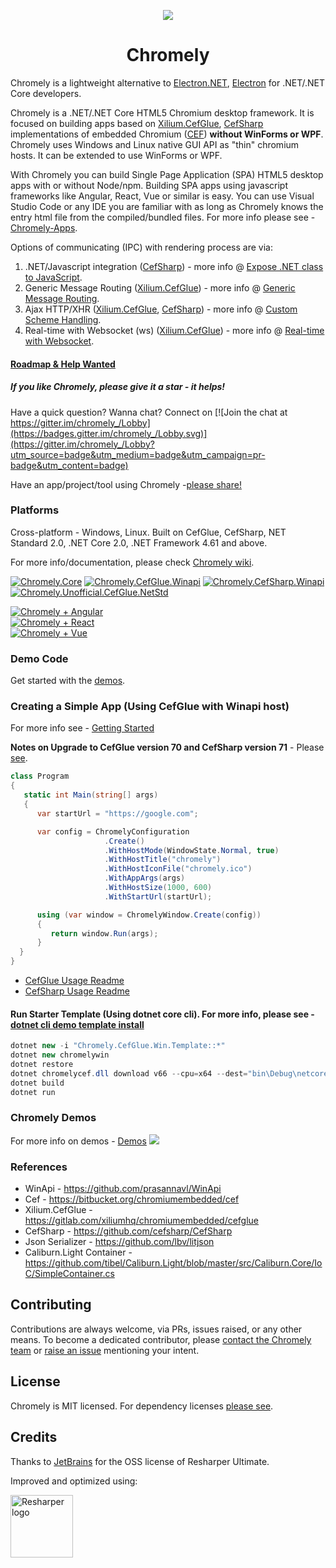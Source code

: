 <p align="center"><img src="https://github.com/chromelyapps/Chromely/blob/master/nugets/chromely.ico?raw=true" /></p>
<h1 align="center">Chromely</h1>

Chromely is a lightweight alternative to <a href="https://github.com/ElectronNET/Electron.NET">Electron.NET</a>, <a href="https://github.com/electron/electron">Electron</a> for .NET/.NET Core developers.

Chromely is a .NET/.NET Core HTML5 Chromium desktop framework. It is focused on building apps based on [Xilium.CefGlue](https://bitbucket.org/xilium/xilium.cefglue/wiki/Home), [CefSharp](https://github.com/cefsharp/CefSharp) implementations of  embedded Chromium ([CEF](https://bitbucket.org/chromiumembedded/cef)) **without WinForms or WPF**. Chromely uses Windows and Linux native GUI API as "thin" chromium hosts. It can be extended to use WinForms or WPF. 

With Chromely you can build Single Page Application (SPA) HTML5 desktop apps with or without Node/npm. Building SPA apps using javascript frameworks like Angular, React, Vue or similar is easy. You can use Visual Studio Code or any IDE you are familiar with as long as Chromely knows the entry html file from the compiled/bundled files. For more info please see - [Chromely-Apps](https://github.com/chromelyapps/Chromely/wiki/Chromely-Apps).

Options of communicating (IPC) with rendering process are via:

1. .NET/Javascript integration ([CefSharp](https://github.com/cefsharp/CefSharp))  -  more info @ [Expose .NET class to JavaScript](https://github.com/chromelyapps/Chromely/wiki/Expose-.NET-class-to-JavaScript).
2. Generic Message Routing ([Xilium.CefGlue](https://bitbucket.org/xilium/xilium.cefglue/wiki/Home)) - more info @ [Generic Message Routing](https://github.com/chromelyapps/Chromely/wiki/Generic-Message-Routing).
3. Ajax HTTP/XHR ([Xilium.CefGlue](https://bitbucket.org/xilium/xilium.cefglue/wiki/Home), [CefSharp](https://github.com/cefsharp/CefSharp)) -  more info @ [Custom Scheme Handling](https://github.com/chromelyapps/Chromely/wiki/Custom-Scheme-Handling).
 4. Real-time with Websocket (ws) ([Xilium.CefGlue](https://bitbucket.org/xilium/xilium.cefglue/wiki/Home)) -   more info @ [Real-time with Websocket](https://github.com/chromelyapps/Chromely/wiki/Real-time-with-Websocket).

[<h4>Roadmap & Help Wanted</h4>](https://github.com/chromelyapps/Chromely/wiki/Roadmap-and-Help-Wanted) 

##### If you like Chromely, please give it a star - it helps! #####

Have a quick question? Wanna chat? Connect on  [![Join the chat at https://gitter.im/chromely_/Lobby](https://badges.gitter.im/chromely_/Lobby.svg)](https://gitter.im/chromely_/Lobby?utm_source=badge&utm_medium=badge&utm_campaign=pr-badge&utm_content=badge)

Have an app/project/tool using Chromely -[please share!](https://github.com/chromelyapps/Chromely/issues/63)

### Platforms
Cross-platform - Windows, Linux. Built on CefGlue, CefSharp, NET Standard 2.0, .NET Core 2.0, .NET Framework 4.61 and above.

For more info/documentation, please check [Chromely wiki](https://github.com/chromelyapps/Chromely/wiki). 

[![Chromely.Core](http://img.shields.io/nuget/vpre/Chromely.Core.svg?style=flat&label=Chromely.Core)](https://www.nuget.org/packages/Chromely.Core)
[![Chromely.CefGlue.Winapi](http://img.shields.io/nuget/vpre/Chromely.CefGlue.Winapi.svg?style=flat&label=Chromely.CefGlue.Winapi)](https://www.nuget.org/packages/Chromely.CefGlue.Winapi)
[![Chromely.CefSharp.Winapi](http://img.shields.io/nuget/vpre/Chromely.CefSharp.Winapi.svg?style=flat&label=Chromely.CefSharp.Winapi)](https://www.nuget.org/packages/Chromely.CefSharp.Winapi)
[![Chromely.Unofficial.CefGlue.NetStd](http://img.shields.io/nuget/v/Chromely.Unofficial.CefGlue.NetStd.svg?style=flat&label=Chromely.Unofficial.CefGlue.NetStd)](https://www.nuget.org/packages/Chromely.Unofficial.CefGlue.NetStd/)

[![Chromely + Angular](https://img.shields.io/badge/Chromely%20Apps-Built%20with%20Angular%202%2B-green.svg)](https://github.com/chromelyapps/Chromely/wiki/Chromely-Apps)
<br>[![Chromely + React](https://img.shields.io/badge/Chromely%20Apps-Built%20with%20React-green.svg)](https://github.com/chromelyapps/Chromely/wiki/Chromely-Apps)
<br>[![Chromely + Vue](https://img.shields.io/badge/Chromely%20Apps-Built%20with%20Vue-green.svg)](https://github.com/chromelyapps/Chromely/wiki/Chromely-Apps) 

### Demo Code
Get started with the [demos](https://github.com/chromelyapps/demo-projects). 

### Creating a Simple App (Using CefGlue with Winapi host)
For more info see - [Getting Started](https://github.com/chromelyapps/Chromely/wiki/Getting-Started)

**Notes on Upgrade to CefGlue version 70 and CefSharp version 71** - Please [see](https://github.com/chromelyapps/Chromely/wiki/Upgrade-to-CefGlue-v70-and-CefSharp-v71).

````csharp
class Program
{
   static int Main(string[] args)
   {
      var startUrl = "https://google.com";

      var config = ChromelyConfiguration
                     .Create()
                     .WithHostMode(WindowState.Normal, true)
                     .WithHostTitle("chromely")
                     .WithHostIconFile("chromely.ico")
                     .WithAppArgs(args)
                     .WithHostSize(1000, 600)
                     .WithStartUrl(startUrl);

      using (var window = ChromelyWindow.Create(config))
      {
         return window.Run(args);
      }
  }
}
````
 - [CefGlue Usage Readme](https://github.com/chromelyapps/demo-projects/blob/master/regular-chromely/Chromely.CefGlue.Winapi.Demo/README.md) 
 - [CefSharp Usage Readme](https://github.com/chromelyapps/demo-projects/blob/master/regular-chromely/Chromely.CefSharp.Winapi.Demo/README.md)

#### Run Starter Template (Using dotnet core cli). For more info, please see - [dotnet cli demo template install](https://github.com/chromelyapps/Chromely/wiki/dotnet-cli-Starter-Template)

````csharp
dotnet new -i "Chromely.CefGlue.Win.Template::*"
dotnet new chromelywin 
dotnet restore
dotnet chromelycef.dll download v66 --cpu=x64 --dest="bin\Debug\netcoreapp2.1"
dotnet build
dotnet run 
````

### Chromely Demos 
For more info on demos - [Demos](https://github.com/chromelyapps/Chromely/wiki/Demos)
![](https://github.com/chromelyapps/Chromely/blob/master/Screenshots/chromely_screens.gif)

### References
* WinApi - https://github.com/prasannavl/WinApi
* Cef - https://bitbucket.org/chromiumembedded/cef
* Xilium.CefGlue - https://gitlab.com/xiliumhq/chromiumembedded/cefglue
* CefSharp - https://github.com/cefsharp/CefSharp
* Json Serializer - https://github.com/lbv/litjson
* Caliburn.Light Container - https://github.com/tibel/Caliburn.Light/blob/master/src/Caliburn.Core/IoC/SimpleContainer.cs

Contributing
---
Contributions are always welcome, via PRs, issues raised, or any other means. To become a dedicated contributor, please [contact the Chromely team](https://github.com/orgs/chromelyapps/people) or [raise an issue](https://github.com/chromelyapps/Chromely/issues) mentioning your intent.

License
---
Chromely is MIT licensed. For dependency licenses [please see](https://github.com/chromelyapps/Chromely/blob/master/LICENSE.md).

Credits
---
Thanks to [JetBrains](https://www.jetbrains.com) for the OSS license of Resharper Ultimate.

Improved and optimized using:

<a href="https://www.jetbrains.com/resharper/
"><img src="https://blog.jetbrains.com/wp-content/uploads/2014/04/logo_resharper.gif" alt="Resharper logo" width="100" /></a>
